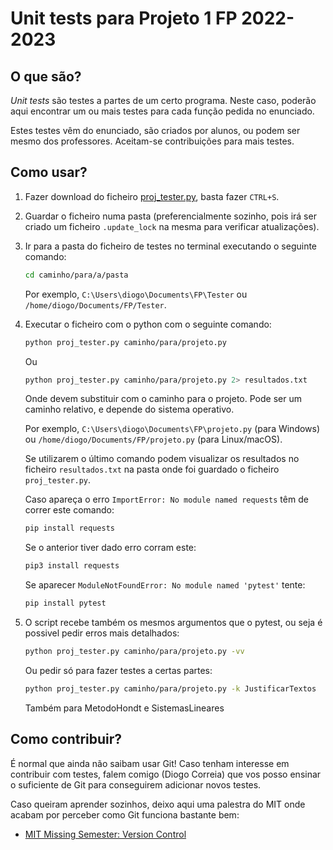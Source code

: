 # Unit tests para Projeto 1 FP 2022-2023

## O que são?

_Unit tests_ são testes a partes de um certo programa.
Neste caso, poderão aqui encontrar um ou mais testes para cada função pedida no enunciado.

Estes testes vêm do enunciado, são criados por alunos, ou podem ser mesmo dos professores.
Aceitam-se contribuições para mais testes.

## Como usar?

1. Fazer download do ficheiro [proj_tester.py](https://raw.githubusercontent.com/diogotcorreia/proj-ist-unit-tests/master/fp/2022-2023/fp-p1/proj_tester.py), basta fazer `CTRL+S`.
2. Guardar o ficheiro numa pasta (preferencialmente sozinho, pois irá ser criado um ficheiro `.update_lock` na mesma para verificar atualizações).
3. Ir para a pasta do ficheiro de testes no terminal executando o seguinte comando:

    ```bash
    cd caminho/para/a/pasta
    ```
    Por exemplo, `C:\Users\diogo\Documents\FP\Tester` ou `/home/diogo/Documents/FP/Tester`.

4. Executar o ficheiro com o python com o seguinte comando:

    ```bash
    python proj_tester.py caminho/para/projeto.py
    ```

    Ou

    ```bash
    python proj_tester.py caminho/para/projeto.py 2> resultados.txt
    ```

    Onde devem substituir com o caminho para o projeto. Pode ser um caminho relativo, e depende do sistema operativo.

    Por exemplo, `C:\Users\diogo\Documents\FP\projeto.py` (para Windows) ou `/home/diogo/Documents/FP/projeto.py` (para Linux/macOS).

    Se utilizarem o último comando podem visualizar os resultados no ficheiro `resultados.txt` na pasta onde foi guardado o ficheiro `proj_tester.py`.
    

    Caso apareça o erro `ImportError: No module named requests` têm de correr este comando:
    ```bash
    pip install requests
    ```
    Se o anterior tiver dado erro corram este:
    ```bash
    pip3 install requests
    ```

    Se aparecer `ModuleNotFoundError: No module named 'pytest'` tente:
    ```bash
    pip install pytest
    ```

5. O script recebe também os mesmos argumentos que o pytest, ou seja é possivel pedir erros mais detalhados:
    ```bash
    python proj_tester.py caminho/para/projeto.py -vv 
    ```
    
    Ou pedir só para fazer testes a certas partes:
    ```bash
    python proj_tester.py caminho/para/projeto.py -k JustificarTextos
    ```
    Também para MetodoHondt e SistemasLineares

## Como contribuir?

É normal que ainda não saibam usar Git! Caso tenham interesse em contribuir com testes, falem comigo (Diogo Correia) que vos posso ensinar o suficiente de Git para conseguirem adicionar novos testes.

Caso queiram aprender sozinhos, deixo aqui uma palestra do MIT onde acabam por perceber como Git funciona bastante bem:

- [MIT Missing Semester: Version Control](https://missing.csail.mit.edu/2020/version-control/)
